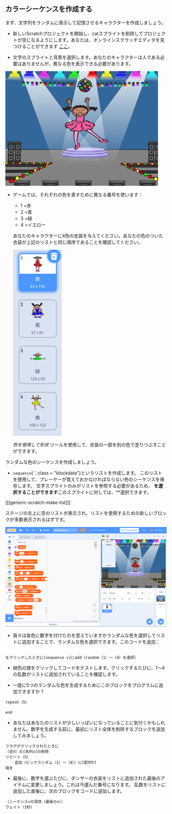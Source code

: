 ## カラーシーケンスを作成する

まず、文字列をランダムに表示して記憶させるキャラクターを作成しましょう。

+ 新しいScratchプロジェクトを開始し、catスプライトを削除してプロジェクトが空になるようにします。あなたは、オンラインスクラッチエディタを見つけることができます [ここ](http://jumpto.cc/scratch-new)。

+ 文字のスプライトと背景を選択します。あなたのキャラクターは人である必要はありませんが、異なる色を表示できる必要があります。

![スクリーンショット](images/colour-sprite.png)

+ ゲームでは、それぞれの色を表すために異なる番号を使います：
    
    + 1 =赤
    + 2 =青
    + 3 =緑
    + 4 =イエロー
    
    あなたのキャラクターに4色の衣装を与えてください。あなたの色のついた衣装が上記のリストと同じ順序であることを確認してください。
    
    ![スクリーンショット](images/colour-costume.png)
    
    *色を使用して形状* ツールを使用して、衣装の一部を別の色で塗りつぶすことができます。

ランダムな色のシーケンスを作成しましょう。

+ `sequence`{：class = "blockdata"}というリストを作成します。 このリストを使用して、プレーヤーが覚えておかなければならない色のシーケンスを保存します。 文字スプライトのみがリストを参照する必要があるため、 **を選択することができます**このスプライトに対しては、**選択できます。</li> </ul> 
    
    [[[generic-scratch-make-list]]]
    
    ステージの左上に空のリストが表示され、リストを使用するための新しいブロックが多数表示されるはずです。
    
    ![スクリーンショット](images/colour-list-blocks.png)
    
    + 我々は各色に数字を付けたのを覚えていますかランダムな色を選択してリストに追加することで、ランダムな色を選択できます。このコードを追加：
    
    ```blocks
    
    をクリックしたときに[sequence v]にadd（random（1）〜（4）を選択）
    ```
    
    + 緑色の旗をクリックしてコードをテストします。クリックするたびに、1〜4の乱数がリストに追加されていることを確認します。
    
    + 一度に5つのランダムな色を生成するためにこのブロックをプログラムに追加できますか？
    
    ```blocks
    repeat（5）
    
    end
    ```
    
    + あなたはあなたのリストが少しいっぱいになっていることに気付くかもしれません。数字を生成する前に、最初にリスト全体を削除するブロックを追加してみましょう。
    
    ```blocks
    フラグがクリックされたときに
    （全V）の[系列v]の削除
    リピート（5）
        追加（ピックランダム（1）〜（4））に[配列V]
    端を
    ```
    
    + 最後に、数字を選ぶたびに、ダンサーの衣装をリストに追加された最後のアイテムに変更しましょう。これは今選んだ番号になります。 乱数をリ​​ストに追加した直後に、次のブロックをコードに追加します。
    
    ```blocks
    （シーケンスvの項目（最後のv））
    ウェイト（1秒）
    ```